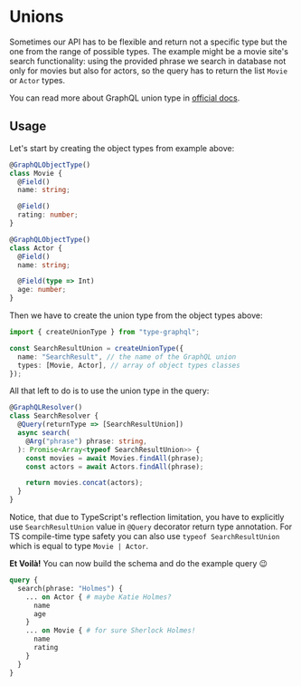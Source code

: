 # Unions
Sometimes our API has to be flexible and return not a specific type but the one from the range of possible types. The example might be a movie site's search functionality: using the provided phrase we search in database not only for movies but also for actors, so the query has to return the list `Movie` or `Actor` types. 

You can read more about GraphQL union type in [official docs](http://graphql.org/learn/schema/#union-types).

## Usage
Let's start by creating the object types from example above:

```ts
@GraphQLObjectType()
class Movie {
  @Field()
  name: string;

  @Field()
  rating: number;
}
```
```ts
@GraphQLObjectType()
class Actor {
  @Field()
  name: string;

  @Field(type => Int)
  age: number;
}
```

Then we have to create the union type from the object types above:
```ts
import { createUnionType } from "type-graphql";

const SearchResultUnion = createUnionType({
  name: "SearchResult", // the name of the GraphQL union
  types: [Movie, Actor], // array of object types classes
});
```

All that left to do is to use the union type in the query:
```ts
@GraphQLResolver()
class SearchResolver {
  @Query(returnType => [SearchResultUnion])
  async search(
    @Arg("phrase") phrase: string,
  ): Promise<Array<typeof SearchResultUnion>> {
    const movies = await Movies.findAll(phrase);
    const actors = await Actors.findAll(phrase);

    return movies.concat(actors);
  }
}
```
Notice, that due to TypeScript's reflection limitation, you have to explicitly use `SearchResultUnion` value in `@Query` decorator return type annotation.
For TS compile-time type safety you can also use `typeof SearchResultUnion` which is equal to type `Movie | Actor`.

**Et Voilà!** You can now build the schema and do the example query :wink:
```graphql
query {
  search(phrase: "Holmes") {
    ... on Actor { # maybe Katie Holmes?
      name
      age
    }
    ... on Movie { # for sure Sherlock Holmes!
      name
      rating
    }
  }
}
```
